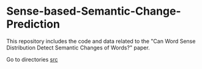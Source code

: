 # Sense-based-Semantic-Change-Prediction
This repository includes the code and data related to the "Can Word Sense Distribution Detect Semantic Changes of Words?" paper.

Go to directories [src](https://github.com/xiaohang-tang/Sense-based-Semantic-Change-Prediction/tree/main/src)
